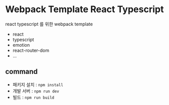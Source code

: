 # Webpack Template React Typescript

react typescript 를 위한 webpack template

- react
- typescript
- emotion
- react-router-dom
- ...

## command

- 패키지 설치 : `npm install`
- 개발 서버 : `npm run dev`
- 빌드 : `npm run build`
